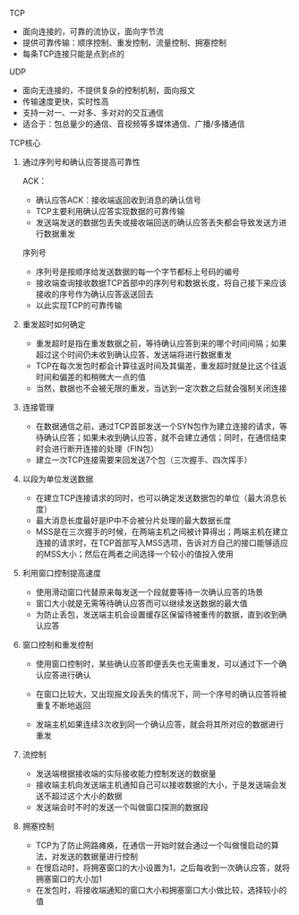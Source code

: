 TCP

* 面向连接的，可靠的流协议，面向字节流
* 提供可靠传输：顺序控制、重发控制、流量控制、拥塞控制
* 每条TCP连接只能是点到点的

UDP

* 面向无连接的，不提供复杂的控制机制，面向报文
* 传输速度更快，实时性高
* 支持一对一、一对多、多对对的交互通信
* 适合于：包总量少的通信、音视频等多媒体通信、广播/多播通信

TCP核心

1. 通过序列号和确认应答提高可靠性

   ACK：

   * 确认应答ACK：接收端返回收到消息的确认信号
   * TCP主要利用确认应答实现数据的可靠传输
   * 发送端发送的数据包丢失或接收端回送的确认应答丢失都会导致发送方进行数据重发

   序列号

   * 序列号是按顺序给发送数据的每一个字节都标上号码的编号
   * 接收端查询接收数据TCP首部中的序列号和数据长度，将自己接下来应该接收的序号作为确认应答返送回去
   * 以此实现TCP的可靠传输

2. 重发超时如何确定

   * 重发超时是指在重发数据之前，等待确认应答到来的哪个时间间隔；如果超过这个时间仍未收到确认应答，发送端将进行数据重发
   * TCP在每次发包时都会计算往返时间及其偏差，重发超时就是比这个往返时间和偏差的和稍微大一点的值
   * 当然，数据也不会被无限的重发，当达到一定次数之后就会强制关闭连接

3. 连接管理

   * 在数据通信之前，通过TCP首部发送一个SYN包作为建立连接的请求，等待确认应答；如果未收到确认应答，就不会建立通信；同时，在通信结束时会进行断开连接的处理（FIN包）
   * 建立一次TCP连接需要来回发送7个包（三次握手、四次挥手）

4. 以段为单位发送数据

   * 在建立TCP连接请求的同时，也可以确定发送数据包的单位（最大消息长度）
   * 最大消息长度最好是IP中不会被分片处理的最大数据长度
   * MSS是在三次握手的时候，在两端主机之间被计算得出；两端主机在建立连接的请求时，在TCP首部写入MSS选项，告诉对方自己的接口能够适应的MSS大小；然后在两者之间选择一个较小的值投入使用

5. 利用窗口控制提高速度

   * 使用滑动窗口代替原来每发送一个段就要等待一次确认应答的场景
   * 窗口大小就是无需等待确认应答而可以继续发送数据的最大值
   * 为防止丢包，发送端主机会设置缓存区保留待被重传的数据，直到收到确认应答

6. 窗口控制和重发控制

   * 使用窗口控制时，某些确认应答即便丢失也无需重发，可以通过下一个确认应答进行确认

   * 在窗口比较大，又出现报文段丢失的情况下，同一个序号的确认应答将被重复不断地返回
   * 发端主机如果连续3次收到同一个确认应答，就会将其所对应的数据进行重发

7. 流控制

   * 发送端根据接收端的实际接收能力控制发送的数据量
   * 接收端主机向发送端主机通知自己可以接收数据的大小，于是发送端会发送不超过这个大小的数据
   * 发送端会时不时的发送一个叫做窗口探测的数据段

8. 拥塞控制

   * TCP为了防止网路瘫痪，在通信一开始时就会通过一个叫做慢启动的算法，对发送的数据量进行控制
   * 在慢启动时，将拥塞窗口的大小设置为1，之后每收到一次确认应答，就将拥塞窗口的大小加1
   * 在发包时，将接收端通知的窗口大小和拥塞窗口大小做比较，选择较小的值